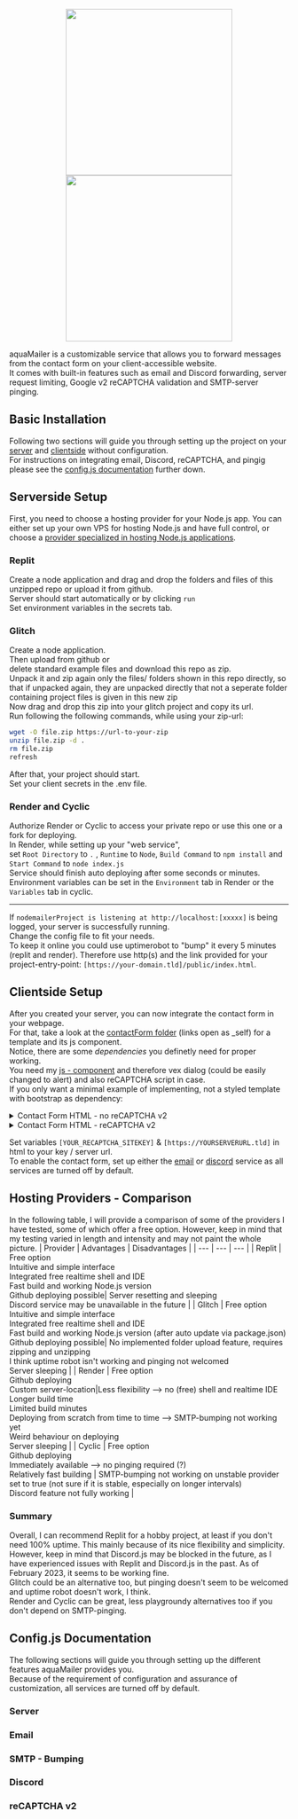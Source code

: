 
<p style = "line-height:1" align="center">

<img src="https://user-images.githubusercontent.com/84229101/221438806-2f586fac-f5a6-462c-b110-b8fb2d27da1b.svg#gh-dark-mode-only"  width="300">
<img src="https://user-images.githubusercontent.com/84229101/221439211-ff175105-4685-4d45-a71a-5efe4557c5cf.svg#gh-light-mode-only"  width="300">
</p>

aquaMailer is a customizable service that allows you to forward messages from the contact form on your client-accessible website.\
It comes with built-in features such as email and Discord forwarding, server request limiting, Google v2 reCAPTCHA validation and SMTP-server pinging.

## Basic Installation

Following two sections will guide you through setting up the project on your [server](#serverside-setup) and [clientside](#clientside-setup) without configuration.\
For instructions on integrating email, Discord, reCAPTCHA, and pingig please see the [config.js documentation](#configjs-documentation) further down.

## Serverside Setup
First, you need to choose a hosting provider for your Node.js app. You can either set up your own VPS for hosting Node.js and have full control, or choose a [provider specialized in hosting Node.js applications](#hosting-providers---comparison).
### Replit
Create a node application and drag and drop the folders and files of this unzipped repo or upload it from github.\
Server should start automatically or by clicking `run`\
Set environment variables in the secrets tab.
### Glitch
Create a node application.\
Then upload from github or\
delete standard example files and download this repo as zip.\
Unpack it and zip again only the files/ folders shown in this repo directly, so that if unpacked again, they are unpacked directly that not a seperate folder containing project files is given in this new zip\
Now drag and drop this zip into your glitch project and copy its url.\
Run following the following commands, while using your zip-url:
```bash
wget -O file.zip https://url-to-your-zip
unzip file.zip -d .
rm file.zip
refresh
```
After that, your project should start.\
Set your client secrets in the .env file.

### Render and Cyclic
Authorize Render or Cyclic to access your private repo or use this one or a fork for deploying.\
In Render, while setting up your "web service",\
set `Root Directory` to `.` , `Runtime` to `Node`, `Build Command` to `npm install` and `Start Command` to `node index.js`\
Service should finish auto deploying after some seconds or minutes.\
Environment variables can be set in the `Environment` tab in Render or the `Variables` tab in cyclic.

---



If `nodemailerProject is listening at http://localhost:[xxxxx]` is being logged, your server is successfully running.\
Change the config file to fit your needs.\
To keep it online you could use uptimerobot to "bump" it every 5 minutes (replit and render). Therefore use http(s) and the link provided for your project-entry-point: `[https://your-domain.tld]/public/index.html`.

## Clientside Setup
After you created your server, you can now integrate the contact form in your webpage.\
For that, take a look at the [contactForm folder](contactForm) (links open as _self) for a template and its js component.\
Notice, there are some *dependencies* you definetly need for proper working.\
You need my [js - component](contactForm/script.js) and therefore vex dialog (could be easily changed to alert) and also reCAPTCHA script in case.\
If you only want a minimal example of implementing, not a styled template with bootstrap as dependency:

<details>
  <summary>Contact Form HTML - no reCAPTCHA v2</summary>
  
```html
<head>
  <script src="script.js"></script>
  <script src="https://cdnjs.cloudflare.com/ajax/libs/vex-js/4.1.0/js/vex.combined.min.js"></script>
  <script>vex.defaultOptions.className = 'vex-theme-default'</script>
  <link rel="stylesheet" href="https://cdnjs.cloudflare.com/ajax/libs/vex-js/4.1.0/css/vex.min.css" />
  <link rel="stylesheet" href="https://cdnjs.cloudflare.com/ajax/libs/vex-js/4.1.0/css/vex-theme-default.min.css" />
</head>

<div>
  <form id="contactForm" action="[https://YOURSERVERURL.tld]/submit" method="POST" class="contact-form">
    <div>
      <input type="text" name="from_name" id="from_name" placeholder="(User-)Name">
    </div>
    <div>
      <input type="email" name="fromMail_name" id="fromMail_name" placeholder="Email">
    </div>
    <div>
      <textarea id="message" type="text" name="message" rows="5" cols="30" placeholder="Message" required></textarea>
    </div>
    <div class="submit-button-wrapper">
      <input id="contactSend_btn" type="submit" value="Send">
    </div>
  </form>
</div>
```
</details>

<details>
  <summary>Contact Form HTML - reCAPTCHA v2</summary>
  
  ```html
  <head>
  <script src="script.js"></script>
  <script src="https://www.google.com/recaptcha/api.js" async defer></script>
  <script src="https://cdnjs.cloudflare.com/ajax/libs/vex-js/4.1.0/js/vex.combined.min.js"></script>
  <script>vex.defaultOptions.className = 'vex-theme-default'</script>
  <link rel="stylesheet" href="https://cdnjs.cloudflare.com/ajax/libs/vex-js/4.1.0/css/vex.min.css" />
  <link rel="stylesheet" href="https://cdnjs.cloudflare.com/ajax/libs/vex-js/4.1.0/css/vex-theme-default.min.css" />
</head>

<div>
  <form id="contactForm" action="[https://YOURSERVERURL.tld]/submit" method="POST" class="contact-form">
    <div>
      <input type="text" name="from_name" id="from_name" placeholder="(User-)Name">
    </div>
    <div>
      <input type="email" name="fromMail_name" id="fromMail_name" placeholder="Email">
    </div>
    <div>
      <textarea id="message" type="text" name="message" rows="5" cols="30" placeholder="Message" required></textarea>
    </div>
    <div class="submit-button-wrapper">
    <div class="g-recaptcha" data-sitekey="[YOUR_RECAPTCHA_SITEKEY]"></div>
      <br>
      <input id="contactSend_btn" type="submit" value="Send">
    </div>
  </form>
</div>
  ```
</details>

Set variables `[YOUR_RECAPTCHA_SITEKEY]` & `[https://YOURSERVERURL.tld]` in html to your key / server url.\
To enable the contact form, set up either the [email](#email) or [discord](#discord) service as all services are turned off by default.


## Hosting Providers - Comparison
In the following table, I will provide a comparison of some of the providers I have tested, some of which offer a free option. However, keep in mind that my testing varied in length and intensity and may not paint the whole picture.
| Provider | Advantages | Disadvantages |
| --- | --- | --- |
| Replit | Free option<br>Intuitive and simple interface<br>Integrated free realtime shell and IDE<br>Fast build and working Node.js version<br>Github deploying possible| Server resetting and sleeping<br>Discord service may be unavailable in the future |
| Glitch | Free option<br>Intuitive and simple interface<br>Integrated free realtime shell and IDE<br>Fast build and working Node.js version (after auto update via package.json)<br>Github deploying possible| No implemented folder upload feature, requires zipping and unzipping<br>I think uptime robot isn't working and pinging not welcomed<br>Server sleeping |
| Render | Free option<br>Github deploying<br>Custom server-location|Less flexibility --> no (free) shell and realtime IDE<br>Longer build time<br>Limited build minutes<br>Deploying from scratch from time to time --> SMTP-bumping not working yet<br>Weird behaviour on deploying<br>Server sleeping |
| Cyclic | Free option<br>Github deploying<br>Immediately available  --> no pinging required (?)<br>Relatively fast building | SMTP-bumping not working on unstable provider set to true (not sure if it is stable, especially on longer intervals)<br>Discord feature not fully working |
### Summary
Overall, I can recommend Replit for a hobby project, at least if you don't need 100% uptime. This mainly because of its nice flexibility and simplicity. However, keep in mind that Discord.js may be blocked in the future, as I have experienced issues with Replit and Discord.js in the past. As of February 2023, it seems to be working fine.\
Glitch could be an alternative too, but pinging doesn't seem to be welcomed and uptime robot doesn't work, I think.\
Render and Cyclic can be great, less playgroundy alternatives too if you don't depend on SMTP-pinging.


## Config.js Documentation
The following sections will guide you through setting up the different features aquaMailer provides you.\
Because of the requirement of configuration and assurance of customization, all services are turned off by default.
### Server
### Email
### SMTP - Bumping
### Discord
### reCAPTCHA v2
